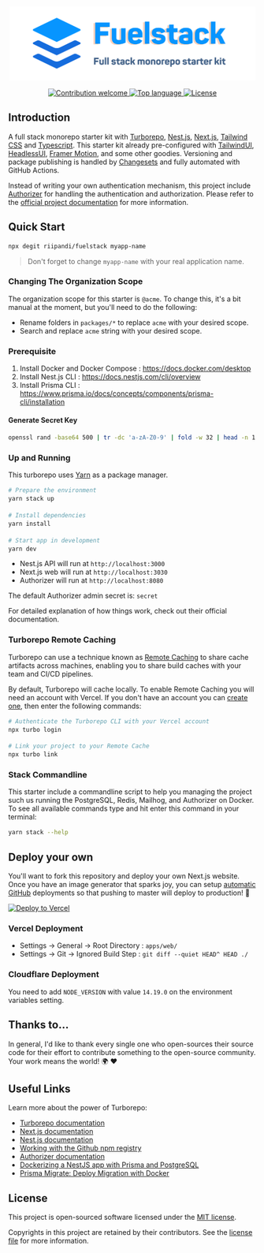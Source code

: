 <p align="center"><img src="./banner.svg" width="500" height="150" alt="Project Logo"></p>
<p align="center">
    <a href="https://github.com/riipandi/fuelstack/pulse">
        <img src="https://img.shields.io/badge/Contributions-welcome-blue.svg?style=flat-square" alt="Contribution welcome">
    </a>
    <a href="https://github.com/riipandi/fuelstack">
        <img src="https://img.shields.io/github/languages/top/riipandi/fuelstack?style=flat-square" alt="Top language">
    </a>
    <a href="https://aris.mit-license.org">
        <img src="https://img.shields.io/github/license/riipandi/fuelstack?style=flat-square" alt="License">
    </a>
</p>

## Introduction

A full stack monorepo starter kit with [Turborepo](https://turborepo.org/), [Nest.js](https://nestjs.com/),
[Next.js](https://nextjs.org/), [Tailwind CSS](https://tailwindcss.com) and [Typescript](https://www.typescriptlang.org/).
This starter kit already pre-configured with [TailwindUI](https://tailwindui.com), [HeadlessUI](https://headlessui.dev/), 
[Framer Motion](https://www.framer.com/motion/), 
and some other goodies. Versioning and package publishing is handled by [Changesets][changeset] 
and fully automated with GitHub Actions.

Instead of writing your own authentication mechanism, this project include [Authorizer](https://authorizer.dev) for 
handling the authentication and authorization. Please refer to the [official project documentation](https://docs.authorizer.dev/) 
for more information.

## Quick Start

```bash
npx degit riipandi/fuelstack myapp-name
```

> Don't forget to change `myapp-name` with your real application name.

### Changing The Organization Scope

The organization scope for this starter is `@acme`. To change this, it's a bit manual 
at the moment, but you'll need to do the following:

- Rename folders in `packages/*` to replace `acme` with your desired scope.
- Search and replace `acme` string with your desired scope.

### Prerequisite

1. Install Docker and Docker Compose : https://docs.docker.com/desktop
2. Install Nest.js CLI : https://docs.nestjs.com/cli/overview
3. Install Prisma CLI : https://www.prisma.io/docs/concepts/components/prisma-cli/installation

#### Generate Secret Key

```sh
openssl rand -base64 500 | tr -dc 'a-zA-Z0-9' | fold -w 32 | head -n 1
```

### Up and Running

This turborepo uses [Yarn](https://classic.yarnpkg.com/lang/en/) as a package manager.

```sh
# Prepare the environment
yarn stack up

# Install dependencies
yarn install 

# Start app in development
yarn dev
```

- Nest.js API will run at `http://localhost:3000`
- Next.js web will run at `http://localhost:3030`
- Authorizer will run at `http://localhost:8080`

The default Authorizer admin secret is: `secret`

For detailed explanation of how things work, check out their official documentation.

### Turborepo Remote Caching

Turborepo can use a technique known as [Remote Caching](https://turborepo.org/docs/features/remote-caching) 
to share cache artifacts across machines, enabling you to share build caches with your team and CI/CD pipelines.

By default, Turborepo will cache locally. To enable Remote Caching you will need an account with Vercel.
If you don't have an account you can [create one](https://vercel.com/signup), then enter the following commands:

```sh
# Authenticate the Turborepo CLI with your Vercel account
npx turbo login

# Link your project to your Remote Cache
npx turbo link
```

### Stack Commandline

This starter include a commandline script to help you managing the project such us running the 
PostgreSQL, Redis, Mailhog, and Authorizer on Docker. To see all available commands type and hit 
enter this command in your terminal:

```sh
yarn stack --help
```

## Deploy your own

You'll want to fork this repository and deploy your own Next.js website. Once you have an
image generator that sparks joy, you can setup [automatic GitHub](https://vercel.com/github)
deployments so that pushing to master will deploy to production! 🚀

[![Deploy to Vercel](https://vercel.com/button)](https://vercel.com/new/git/external?repository-url=https%3A%2F%2Fgithub.com%2Friipandi%2Fnext-platform)

### Vercel Deployment

- Settings -> General -> Root Directory : `apps/web/`
- Settings -> Git -> Ignored Build Step : `git diff --quiet HEAD^ HEAD ./`

### Cloudflare Deployment

You need to add `NODE_VERSION` with value `14.19.0` on the environment variables setting.

## Thanks to...

In general, I'd like to thank every single one who open-sources their
source code for their effort to contribute something to the open-source
community. Your work means the world! 🌍 ❤️

## Useful Links

Learn more about the power of Turborepo:

- [Turborepo documentation](https://turborepo.org/docs)
- [Next.js documentation](https://nextjs.org/docs)
- [Nest.js documentation](https://docs.nestjs.com)
- [Working with the Github npm registry](https://docs.github.com/en/packages/working-with-a-github-packages-registry/working-with-the-npm-registry#publishing-a-package-using-publishconfig-in-the-packagejson-file)
- [Authorizer documentation](https://docs.authorizer.dev)
- [Dockerizing a NestJS app with Prisma and PostgreSQL](https://notiz.dev/blog/dockerizing-nestjs-with-prisma-and-postgresql#perform-migrations-with-docker)
- [Prisma Migrate: Deploy Migration with Docker](https://notiz.dev/blog/prisma-migrate-deploy-with-docker#perform-migrations-with-docker)

## License

This project is open-sourced software licensed under the [MIT license](https://aris.mit-license.org).

Copyrights in this project are retained by their contributors.
See the [license file](./license.txt) for more information.

[changeset]: https://github.com/changesets/changesets
